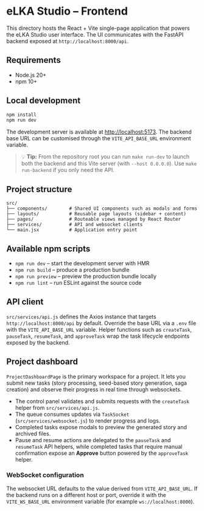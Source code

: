 # eLKA Studio – Frontend

This directory hosts the React + Vite single-page application that powers the eLKA Studio user interface. The UI communicates with the FastAPI backend exposed at `http://localhost:8000/api`.

## Requirements

- Node.js 20+
- npm 10+

## Local development

```bash
npm install
npm run dev
```

The development server is available at [http://localhost:5173](http://localhost:5173). The backend base URL can be customised through the `VITE_API_BASE_URL` environment variable.

> 💡 **Tip:** From the repository root you can run `make run-dev` to launch both the backend and this Vite server (with `--host 0.0.0.0`). Use `make run-backend` if you only need the API.

## Project structure

```
src/
├── components/        # Shared UI components such as modals and forms
├── layouts/           # Reusable page layouts (sidebar + content)
├── pages/             # Routeable views managed by React Router
├── services/          # API and websocket clients
└── main.jsx           # Application entry point
```

## Available npm scripts

- `npm run dev` – start the development server with HMR
- `npm run build` – produce a production bundle
- `npm run preview` – preview the production bundle locally
- `npm run lint` – run ESLint against the source code

## API client

`src/services/api.js` defines the Axios instance that targets `http://localhost:8000/api` by default. Override the base URL via a `.env` file with the `VITE_API_BASE_URL` variable. Helper functions such as `createTask`, `pauseTask`, `resumeTask`, and `approveTask` wrap the task lifecycle endpoints exposed by the backend.

## Project dashboard

`ProjectDashboardPage` is the primary workspace for a project. It lets you submit new tasks (story processing, seed-based story generation, saga creation) and observe their progress in real time through websockets.

- The control panel validates and submits requests with the `createTask` helper from `src/services/api.js`.
- The queue consumes updates via `TaskSocket` (`src/services/websocket.js`) to render progress and logs.
- Completed tasks expose modals to preview the generated story and archived files.
- Pause and resume actions are delegated to the `pauseTask` and `resumeTask` API helpers, while completed tasks that require manual confirmation expose an **Approve** button powered by the `approveTask` helper.

### WebSocket configuration

The websocket URL defaults to the value derived from `VITE_API_BASE_URL`. If the backend runs on a different host or port, override it with the `VITE_WS_BASE_URL` environment variable (for example `ws://localhost:8000`).
